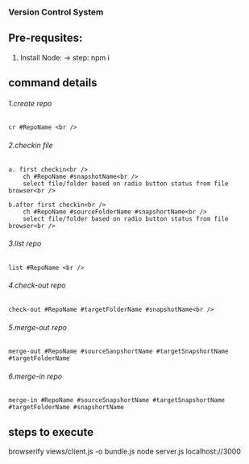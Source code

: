 ### Version Control System

## Pre-requsites:
1. Install Node: 
    -> step: npm i

## command details  <br />

###### 1.create repo<br />
    cr #RepoName <br />

###### 2.checkin file<br />
    a. first checkin<br />
        ch #RepoName #snapshotName<br />
        select file/folder based on radio button status from file browser<br />

    b.after first checkin<br />
        ch #RepoName #sourceFolderName #snapshortName<br />
        select file/folder based on radio button status from file browser<br />


###### 3.list repo<br />
    list #RepoName <br />

###### 4.check-out repo<br />
    check-out #RepoName #targetFolderName #snapshotName<br />

###### 5.merge-out repo<br />
    merge-out #RepoName #sourceSanpshortName #targetSnapshortName #targetFolderName

###### 6.merge-in repo<br />
    merge-in #RepoName #sourceSnapshortName #targetSnapshortName #targetFolderName #snapshortName

## steps to execute
browserify views/client.js -o bundle.js
node server.js
localhost://3000

